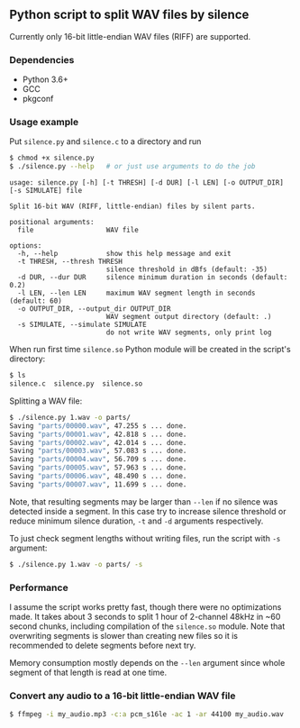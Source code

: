## Python script to split WAV files by silence

Currently only 16-bit little-endian WAV files (RIFF) are supported.

### Dependencies

- Python 3.6+
- GCC
- pkgconf

### Usage example

Put `silence.py` and `silence.c` to a directory and run

```bash
$ chmod +x silence.py
$ ./silence.py --help   # or just use arguments to do the job
```

```
usage: silence.py [-h] [-t THRESH] [-d DUR] [-l LEN] [-o OUTPUT_DIR] [-s SIMULATE] file

Split 16-bit WAV (RIFF, little-endian) files by silent parts.

positional arguments:
  file                  WAV file

options:
  -h, --help            show this help message and exit
  -t THRESH, --thresh THRESH
                        silence threshold in dBfs (default: -35)
  -d DUR, --dur DUR     silence minimum duration in seconds (default: 0.2)
  -l LEN, --len LEN     maximum WAV segment length in seconds (default: 60)
  -o OUTPUT_DIR, --output_dir OUTPUT_DIR
                        WAV segment output directory (default: .)
  -s SIMULATE, --simulate SIMULATE
                        do not write WAV segments, only print log
```

When run first time `silence.so` Python module will be created in the script's directory:

```bash
$ ls
silence.c  silence.py  silence.so
```

Splitting a WAV file:

```bash
$ ./silence.py 1.wav -o parts/
Saving "parts/00000.wav", 47.255 s ... done.
Saving "parts/00001.wav", 42.818 s ... done.
Saving "parts/00002.wav", 42.014 s ... done.
Saving "parts/00003.wav", 57.083 s ... done.
Saving "parts/00004.wav", 56.709 s ... done.
Saving "parts/00005.wav", 57.963 s ... done.
Saving "parts/00006.wav", 48.490 s ... done.
Saving "parts/00007.wav", 11.699 s ... done.
```

Note, that resulting segments may be larger than `--len` if no silence was detected
inside a segment. In this case try to increase silence threshold or reduce minimum
silence duration, `-t` and `-d` arguments respectively.

To just check segment lengths without writing files, run the script with `-s` argument:

```bash
$ ./silence.py 1.wav -o parts/ -s
```

### Performance

I assume the script works pretty fast, though there were no optimizations made.
It takes about 3 seconds to split 1 hour of 2-channel 48kHz in ~60 second chunks,
including compilation of the `silence.so` module. Note that overwriting segments is
slower than creating new files so it is recommended to delete segments before next try.

Memory consumption mostly depends on the `--len` argument since whole segment of that
length is read at one time.

### Convert any audio to a 16-bit little-endian WAV file

```bash
$ ffmpeg -i my_audio.mp3 -c:a pcm_s16le -ac 1 -ar 44100 my_audio.wav
```
